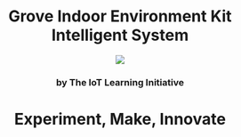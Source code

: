 <h1><center>Grove Indoor Environment Kit Intelligent System</center></h1>

<center><img src="http://www.seeedstudio.com/wiki/images/0/03/Grove_Indoor_Environment_Kit_for_Edison_with_case.JPG"></center>

<h3><center>by The IoT Learning Initiative</center></h3>

<center><h1><b>Experiment, Make, Innovate</b></h1></center>
